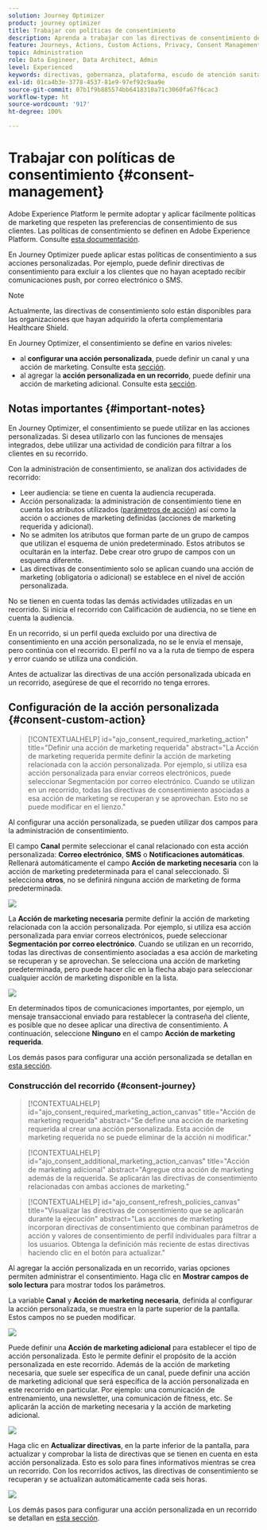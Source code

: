 ```yaml
---
solution: Journey Optimizer
product: journey optimizer
title: Trabajar con políticas de consentimiento
description: Aprenda a trabajar con las directivas de consentimiento de Adobe Experience Platform
feature: Journeys, Actions, Custom Actions, Privacy, Consent Management
topic: Administration
role: Data Engineer, Data Architect, Admin
level: Experienced
keywords: directivas, gobernanza, plataforma, escudo de atención sanitaria, consentimiento
exl-id: 01ca4b3e-3778-4537-81e9-97ef92c9aa9e
source-git-commit: 07b1f9b885574bb6418310a71c3060fa67f6cac3
workflow-type: ht
source-wordcount: '917'
ht-degree: 100%

---
```


# Trabajar con políticas de consentimiento {#consent-management}

Adobe Experience Platform le permite adoptar y aplicar fácilmente políticas de marketing que respeten las preferencias de consentimiento de sus clientes. Las políticas de consentimiento se definen en Adobe Experience Platform. Consulte [esta documentación](https://experienceleague.adobe.com/docs/experience-platform/data-governance/policies/user-guide.html?lang=es#consent-policy).

En Journey Optimizer puede aplicar estas políticas de consentimiento a sus acciones personalizadas. Por ejemplo, puede definir directivas de consentimiento para excluir a los clientes que no hayan aceptado recibir comunicaciones push, por correo electrónico o SMS.

>[!NOTE]
>
>Actualmente, las directivas de consentimiento solo están disponibles para las organizaciones que hayan adquirido la oferta complementaria Healthcare Shield.

En Journey Optimizer, el consentimiento se define en varios niveles:

* al **configurar una acción personalizada**, puede definir un canal y una acción de marketing. Consulte esta [sección](../action/consent.md#consent-custom-action).
* al agregar la **acción personalizada en un recorrido**, puede definir una acción de marketing adicional. Consulte esta [sección](../action/consent.md#consent-journey).

## Notas importantes {#important-notes}

En Journey Optimizer, el consentimiento se puede utilizar en las acciones personalizadas. Si desea utilizarlo con las funciones de mensajes integrados, debe utilizar una actividad de condición para filtrar a los clientes en su recorrido.

Con la administración de consentimiento, se analizan dos actividades de recorrido:

* Leer audiencia: se tiene en cuenta la audiencia recuperada.
* Acción personalizada: la administración de consentimiento tiene en cuenta los atributos utilizados ([parámetros de acción](../action/about-custom-action-configuration.md#define-the-message-parameters)) así como la acción o acciones de marketing definidas (acciones de marketing requerida y adicional).
* No se admiten los atributos que forman parte de un grupo de campos que utilizan el esquema de unión predeterminado. Estos atributos se ocultarán en la interfaz. Debe crear otro grupo de campos con un esquema diferente.
* Las directivas de consentimiento solo se aplican cuando una acción de marketing (obligatoria o adicional) se establece en el nivel de acción personalizada.

No se tienen en cuenta todas las demás actividades utilizadas en un recorrido. Si inicia el recorrido con Calificación de audiencia, no se tiene en cuenta la audiencia.

En un recorrido, si un perfil queda excluido por una directiva de consentimiento en una acción personalizada, no se le envía el mensaje, pero continúa con el recorrido. El perfil no va a la ruta de tiempo de espera y error cuando se utiliza una condición.

Antes de actualizar las directivas de una acción personalizada ubicada en un recorrido, asegúrese de que el recorrido no tenga errores.

<!--
There are two types of latency regarding the use of consent policies:

* **User latency**: the delay from the time a profile changes a consent settings to the moment it is applied in Experience Platform. This can take up to 48h. 
* **Consent policy latency**: the delay from the time a consent policy is created or updated to the moment it is applied. This can take up to 6 hours
-->

## Configuración de la acción personalizada {#consent-custom-action}

>[!CONTEXTUALHELP]
>id="ajo_consent_required_marketing_action"
>title="Definir una acción de marketing requerida"
>abstract="La Acción de marketing requerida permite definir la acción de marketing relacionada con la acción personalizada. Por ejemplo, si utiliza esa acción personalizada para enviar correos electrónicos, puede seleccionar Segmentación por correo electrónico. Cuando se utilizan en un recorrido, todas las directivas de consentimiento asociadas a esa acción de marketing se recuperan y se aprovechan. Esto no se puede modificar en el lienzo."

Al configurar una acción personalizada, se pueden utilizar dos campos para la administración de consentimiento.

El campo **Canal** permite seleccionar el canal relacionado con esta acción personalizada: **Correo electrónico**, **SMS** o **Notificaciones automáticas**. Rellenará automáticamente el campo **Acción de marketing necesaria** con la acción de marketing predeterminada para el canal seleccionado. Si selecciona **otros**, no se definirá ninguna acción de marketing de forma predeterminada.

![](assets/consent1.png)

La **Acción de marketing necesaria** permite definir la acción de marketing relacionada con la acción personalizada. Por ejemplo, si utiliza esa acción personalizada para enviar correos electrónicos, puede seleccionar **Segmentación por correo electrónico**. Cuando se utilizan en un recorrido, todas las directivas de consentimiento asociadas a esa acción de marketing se recuperan y se aprovechan. Se selecciona una acción de marketing predeterminada, pero puede hacer clic en la flecha abajo para seleccionar cualquier acción de marketing disponible en la lista.

![](assets/consent2.png)

En determinados tipos de comunicaciones importantes, por ejemplo, un mensaje transaccional enviado para restablecer la contraseña del cliente, es posible que no desee aplicar una directiva de consentimiento. A continuación, seleccione **Ninguno** en el campo **Acción de marketing requerida**.

Los demás pasos para configurar una acción personalizada se detallan en [esta sección](../action/about-custom-action-configuration.md#consent-management).

### Construcción del recorrido {#consent-journey}

>[!CONTEXTUALHELP]
>id="ajo_consent_required_marketing_action_canvas"
>title="Acción de marketing requerida"
>abstract="Se define una acción de marketing requerida al crear una acción personalizada. Esta acción de marketing requerida no se puede eliminar de la acción ni modificar."

>[!CONTEXTUALHELP]
>id="ajo_consent_additional_marketing_action_canvas"
>title="Acción de marketing adicional"
>abstract="Agregue otra acción de marketing además de la requerida. Se aplicarán las directivas de consentimiento relacionadas con ambas acciones de marketing."

>[!CONTEXTUALHELP]
>id="ajo_consent_refresh_policies_canvas"
>title="Visualizar las directivas de consentimiento que se aplicarán durante la ejecución"
>abstract="Las acciones de marketing incorporan directivas de consentimiento que combinan parámetros de acción y valores de consentimiento de perfil individuales para filtrar a los usuarios. Obtenga la definición más reciente de estas directivas haciendo clic en el botón para actualizar."

Al agregar la acción personalizada en un recorrido, varias opciones permiten administrar el consentimiento. Haga clic en **Mostrar campos de solo lectura** para mostrar todos los parámetros.

La variable **Canal** y **Acción de marketing necesaria**, definida al configurar la acción personalizada, se muestra en la parte superior de la pantalla. Estos campos no se pueden modificar.

![](assets/consent4.png)

Puede definir una **Acción de marketing adicional** para establecer el tipo de acción personalizada. Esto le permite definir el propósito de la acción personalizada en este recorrido. Además de la acción de marketing necesaria, que suele ser específica de un canal, puede definir una acción de marketing adicional que será específica de la acción personalizada en este recorrido en particular. Por ejemplo: una comunicación de entrenamiento, una newsletter, una comunicación de fitness, etc. Se aplicarán la acción de marketing necesaria y la acción de marketing adicional.

![](assets/consent3.png)

Haga clic en **Actualizar directivas**, en la parte inferior de la pantalla, para actualizar y comprobar la lista de directivas que se tienen en cuenta en esta acción personalizada. Esto es solo para fines informativos mientras se crea un recorrido. Con los recorridos activos, las directivas de consentimiento se recuperan y se actualizan automáticamente cada seis horas.

![](assets/consent5.png)

<!--
The following data is taken into account for consent:

* marketing actions and additional marketing actions defined in the custom action
* action parameters defined in the custom action, see this [section](../action/about-custom-action-configuration.md#define-the-message-parameters) 
* attributes used as criteria in a segment when the journey starts with a Read segment, see this [section](../building-journeys/read-audience.md) 

>[!NOTE]
>
>Please note that there can be a latency when updating the list of policies applied, refer to this [this section](../action/consent.md#important-notes).
-->

Los demás pasos para configurar una acción personalizada en un recorrido se detallan en [esta sección](../building-journeys/using-custom-actions.md).
